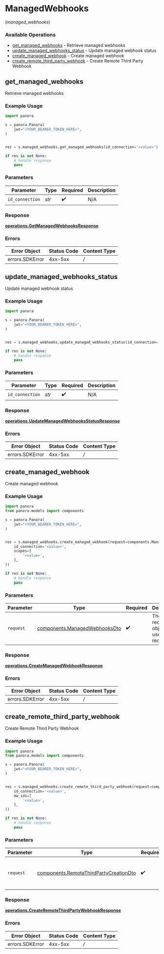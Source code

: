 # ManagedWebhooks
(*managed_webhooks*)

### Available Operations

* [get_managed_webhooks](#get_managed_webhooks) - Retrieve managed webhooks
* [update_managed_webhooks_status](#update_managed_webhooks_status) - Update managed webhook status
* [create_managed_webhook](#create_managed_webhook) - Create managed webhook
* [create_remote_third_party_webhook](#create_remote_third_party_webhook) - Create Remote Third Party Webhook

## get_managed_webhooks

Retrieve managed webhooks

### Example Usage

```python
import panora

s = panora.Panora(
    jwt="<YOUR_BEARER_TOKEN_HERE>",
)


res = s.managed_webhooks.get_managed_webhooks(id_connection='<value>')

if res is not None:
    # handle response
    pass

```

### Parameters

| Parameter          | Type               | Required           | Description        |
| ------------------ | ------------------ | ------------------ | ------------------ |
| `id_connection`    | *str*              | :heavy_check_mark: | N/A                |


### Response

**[operations.GetManagedWebhooksResponse](../../models/operations/getmanagedwebhooksresponse.md)**
### Errors

| Error Object    | Status Code     | Content Type    |
| --------------- | --------------- | --------------- |
| errors.SDKError | 4xx-5xx         | */*             |

## update_managed_webhooks_status

Update managed webhook status

### Example Usage

```python
import panora

s = panora.Panora(
    jwt="<YOUR_BEARER_TOKEN_HERE>",
)


res = s.managed_webhooks.update_managed_webhooks_status(id_connection='<value>')

if res is not None:
    # handle response
    pass

```

### Parameters

| Parameter          | Type               | Required           | Description        |
| ------------------ | ------------------ | ------------------ | ------------------ |
| `id_connection`    | *str*              | :heavy_check_mark: | N/A                |


### Response

**[operations.UpdateManagedWebhooksStatusResponse](../../models/operations/updatemanagedwebhooksstatusresponse.md)**
### Errors

| Error Object    | Status Code     | Content Type    |
| --------------- | --------------- | --------------- |
| errors.SDKError | 4xx-5xx         | */*             |

## create_managed_webhook

Create managed webhook

### Example Usage

```python
import panora
from panora.models import components

s = panora.Panora(
    jwt="<YOUR_BEARER_TOKEN_HERE>",
)


res = s.managed_webhooks.create_managed_webhook(request=components.ManagedWebhooksDto(
    id_connection='<value>',
    scopes=[
        '<value>',
    ],
))

if res is not None:
    # handle response
    pass

```

### Parameters

| Parameter                                                                      | Type                                                                           | Required                                                                       | Description                                                                    |
| ------------------------------------------------------------------------------ | ------------------------------------------------------------------------------ | ------------------------------------------------------------------------------ | ------------------------------------------------------------------------------ |
| `request`                                                                      | [components.ManagedWebhooksDto](../../models/components/managedwebhooksdto.md) | :heavy_check_mark:                                                             | The request object to use for the request.                                     |


### Response

**[operations.CreateManagedWebhookResponse](../../models/operations/createmanagedwebhookresponse.md)**
### Errors

| Error Object    | Status Code     | Content Type    |
| --------------- | --------------- | --------------- |
| errors.SDKError | 4xx-5xx         | */*             |

## create_remote_third_party_webhook

Create Remote Third Party Webhook

### Example Usage

```python
import panora
from panora.models import components

s = panora.Panora(
    jwt="<YOUR_BEARER_TOKEN_HERE>",
)


res = s.managed_webhooks.create_remote_third_party_webhook(request=components.RemoteThirdPartyCreationDto(
    id_connection='<value>',
    mw_ids=[
        '<value>',
    ],
))

if res is not None:
    # handle response
    pass

```

### Parameters

| Parameter                                                                                        | Type                                                                                             | Required                                                                                         | Description                                                                                      |
| ------------------------------------------------------------------------------------------------ | ------------------------------------------------------------------------------------------------ | ------------------------------------------------------------------------------------------------ | ------------------------------------------------------------------------------------------------ |
| `request`                                                                                        | [components.RemoteThirdPartyCreationDto](../../models/components/remotethirdpartycreationdto.md) | :heavy_check_mark:                                                                               | The request object to use for the request.                                                       |


### Response

**[operations.CreateRemoteThirdPartyWebhookResponse](../../models/operations/createremotethirdpartywebhookresponse.md)**
### Errors

| Error Object    | Status Code     | Content Type    |
| --------------- | --------------- | --------------- |
| errors.SDKError | 4xx-5xx         | */*             |
